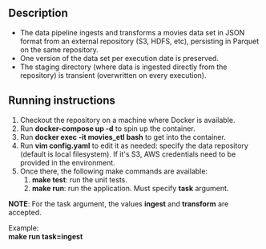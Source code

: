 ## Description
- The data pipeline ingests and transforms a movies data set in JSON format from an external repository (S3, HDFS, etc), persisting in Parquet on the same repository.
- One version of the data set per execution date is preserved.
- The staging directory (where data is ingested directly from the repository) is transient (overwritten on every execution).

## Running instructions
1. Checkout the repository on a machine where Docker is available.
2. Run **docker-compose up -d** to spin up the container.
3. Run **docker exec -it movies_etl bash** to get into the container. 
4. Run **vim config.yaml** to edit it as needed: specify the data repository (default is local filesystem). If it's S3, AWS credentials need to be provided in the environment. 
5. Once there, the following make commands are available:
    1. **make test**: run the unit tests.
    2. **make run**: run the application. Must specify **task** argument.

**NOTE**: For the task argument, the values **ingest** and **transform** are accepted.

Example:  
**make run task=ingest** 

